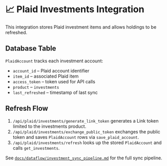 # 📈 Plaid Investments Integration

This integration stores Plaid investment items and allows holdings to be refreshed.

## Database Table

`PlaidAccount` tracks each investment account:

- `account_id` – Plaid account identifier
- `item_id` – associated Plaid item
- `access_token` – token used for API calls
- `product` – `investments`
- `last_refreshed` – timestamp of last sync

## Refresh Flow

1. `/api/plaid/investments/generate_link_token` generates a Link token limited to the investments product.
2. `/api/plaid/investments/exchange_public_token` exchanges the public token and saves `PlaidAccount` rows via `save_plaid_account`.
3. `/api/plaid/investments/refresh` looks up the stored `PlaidAccount` and calls `get_investments`.

See [`docs/dataflow/investment_sync_pipeline.md`](../dataflow/investment_sync_pipeline.md) for the full sync pipeline.
